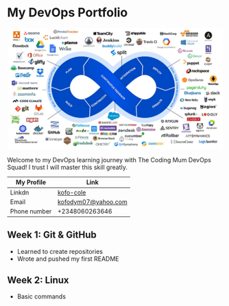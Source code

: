 # My DevOps Portfolio

![An Introduction to Devops](images\devops.jpg "An Introduction to Devops")

Welcome to my DevOps learning journey with The Coding Mum DevOps Squad! I trust I will master this skill greatly.

| My Profile | Link |
| ----------- | ----------- |
| Linkdn | [kofo-cole](https://ng.linkedin.com/in/kofo-cole) |
| Email | [kofodym07@yahoo.com](mailto:kofodym07@yahoo.com) |
Phone number | +2348060263646


## Week 1: Git & GitHub
- Learned to create repositories
- Wrote and pushed my first README

## Week 2: Linux
- Basic commands
